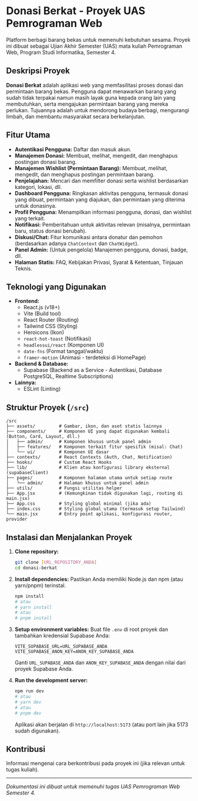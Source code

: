 # Donasi Berkat - Proyek UAS Pemrograman Web

Platform berbagi barang bekas untuk memenuhi kebutuhan sesama. Proyek ini dibuat sebagai Ujian Akhir Semester (UAS) mata kuliah Pemrograman Web, Program Studi Informatika, Semester 4.

## Deskripsi Proyek

**Donasi Berkat** adalah aplikasi web yang memfasilitasi proses donasi dan permintaan barang bekas. Pengguna dapat menawarkan barang yang sudah tidak terpakai namun masih layak guna kepada orang lain yang membutuhkan, serta mengajukan permintaan barang yang mereka perlukan. Tujuannya adalah untuk mendorong budaya berbagi, mengurangi limbah, dan membantu masyarakat secara berkelanjutan.

## Fitur Utama

*   **Autentikasi Pengguna:** Daftar dan masuk akun.
*   **Manajemen Donasi:** Membuat, melihat, mengedit, dan menghapus postingan donasi barang.
*   **Manajemen Wishlist (Permintaan Barang):** Membuat, melihat, mengedit, dan menghapus postingan permintaan barang.
*   **Penjelajahan:** Mencari dan memfilter donasi serta wishlist berdasarkan kategori, lokasi, dll.
*   **Dashboard Pengguna:** Ringkasan aktivitas pengguna, termasuk donasi yang dibuat, permintaan yang diajukan, dan permintaan yang diterima untuk donasinya.
*   **Profil Pengguna:** Menampilkan informasi pengguna, donasi, dan wishlist yang terkait.
*   **Notifikasi:** Pemberitahuan untuk aktivitas relevan (misalnya, permintaan baru, status donasi berubah).
*   **Diskusi/Chat:** Fitur komunikasi antara donatur dan pemohon (berdasarkan adanya `ChatContext` dan `ChatWidget`).
*   **Panel Admin:** (Untuk pengelola) Manajemen pengguna, donasi, badge, dll.
*   **Halaman Statis:** FAQ, Kebijakan Privasi, Syarat & Ketentuan, Tinjauan Teknis.

## Teknologi yang Digunakan

*   **Frontend:**
    *   React.js (v18+)
    *   Vite (Build tool)
    *   React Router (Routing)
    *   Tailwind CSS (Styling)
    *   Heroicons (Ikon)
    *   `react-hot-toast` (Notifikasi)
    *   `headlessui/react` (Komponen UI)
    *   `date-fns` (Format tanggal/waktu)
    *   `framer-motion` (Animasi - terdeteksi di HomePage)
*   **Backend & Database:**
    *   Supabase (Backend as a Service - Autentikasi, Database PostgreSQL, Realtime Subscriptions)
*   **Lainnya:**
    *   ESLint (Linting)

## Struktur Proyek (`/src`)

```
/src
├── assets/         # Gambar, ikon, dan aset statis lainnya
├── components/     # Komponen UI yang dapat digunakan kembali (Button, Card, Layout, dll.)
│   ├── admin/      # Komponen khusus untuk panel admin
│   ├── features/   # Komponen terkait fitur spesifik (misal: Chat)
│   └── ui/         # Komponen UI dasar
├── contexts/       # React Contexts (Auth, Chat, Notification)
├── hooks/          # Custom React Hooks
├── lib/            # Klien atau konfigurasi library eksternal (supabaseClient)
├── pages/          # Komponen halaman utama untuk setiap route
│   └── admin/      # Halaman khusus untuk panel admin
├── utils/          # Fungsi utilitas helper
├── App.jsx         # (Kemungkinan tidak digunakan lagi, routing di main.jsx)
├── App.css         # Styling global minimal (jika ada)
├── index.css       # Styling global utama (termasuk setup Tailwind)
└── main.jsx        # Entry point aplikasi, konfigurasi router, provider
```

## Instalasi dan Menjalankan Proyek

1.  **Clone repository:**
    ```bash
    git clone [URL_REPOSITORY_ANDA]
    cd donasi-berkat
    ```
2.  **Install dependencies:**
    Pastikan Anda memiliki Node.js dan npm (atau yarn/pnpm) terinstal.
    ```bash
    npm install
    # atau
    # yarn install
    # atau
    # pnpm install
    ```
3.  **Setup environment variables:**
    Buat file `.env` di root proyek dan tambahkan kredensial Supabase Anda:
    ```env
    VITE_SUPABASE_URL=URL_SUPABASE_ANDA
    VITE_SUPABASE_ANON_KEY=ANON_KEY_SUPABASE_ANDA
    ```
    Ganti `URL_SUPABASE_ANDA` dan `ANON_KEY_SUPABASE_ANDA` dengan nilai dari proyek Supabase Anda.

4.  **Run the development server:**
    ```bash
    npm run dev
    # atau
    # yarn dev
    # atau
    # pnpm dev
    ```
    Aplikasi akan berjalan di `http://localhost:5173` (atau port lain jika 5173 sudah digunakan).

## Kontribusi

Informasi mengenai cara berkontribusi pada proyek ini (jika relevan untuk tugas kuliah).

---

*Dokumentasi ini dibuat untuk memenuhi tugas UAS Pemrograman Web Semester 4.*

